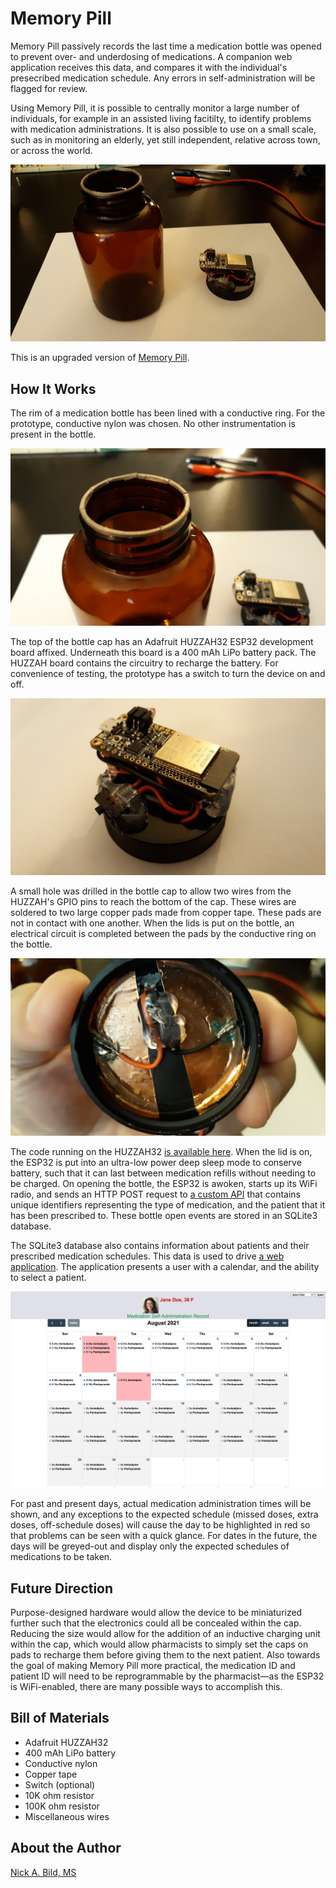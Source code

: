 # Memory Pill

Memory Pill passively records the last time a medication bottle was opened to prevent over- and underdosing of medications.  A companion web application receives this data, and compares it with the individual's presecribed medication schedule.  Any errors in self-administration will be flagged for review.

Using Memory Pill, it is possible to centrally monitor a large number of individuals, for example in an assisted living facitilty, to identify problems with medication administrations.  It is also possible to use on a small scale, such as in monitoring an elderly, yet still independent, relative across town, or across the world.

![cap and bottle](https://raw.githubusercontent.com/nickbild/memory_pill_v2/main/media/cap_and_bottle_sm.jpg)

This is an upgraded version of [Memory Pill](https://github.com/nickbild/memory_pill).

## How It Works

The rim of a medication bottle has been lined with a conductive ring.  For the prototype, conductive nylon was chosen.  No other instrumentation is present in the bottle.

![bottle rim](https://raw.githubusercontent.com/nickbild/memory_pill_v2/main/media/bottle_rim_sm.jpg)

The top of the bottle cap has an Adafruit HUZZAH32 ESP32 development board affixed.  Underneath this board is a 400 mAh LiPo battery pack.  The HUZZAH board contains the circuitry to recharge the battery.  For convenience of testing, the prototype has a switch to turn the device on and off.

![cap top](https://raw.githubusercontent.com/nickbild/memory_pill_v2/main/media/cap_top_sm.jpg)

A small hole was drilled in the bottle cap to allow two wires from the HUZZAH's GPIO pins to reach the bottom of the cap.  These wires are soldered to two large copper pads made from copper tape.  These pads are not in contact with one another.  When the lids is put on the bottle, an electrical circuit is completed between the pads by the conductive ring on the bottle.

![cap bottom](https://raw.githubusercontent.com/nickbild/memory_pill_v2/main/media/cap_bottom_sm.jpg)

The code running on the HUZZAH32 [is available here](https://github.com/nickbild/memory_pill_v2/tree/main/memory_pill_arduino).  When the lid is on, the ESP32 is put into an ultra-low power deep sleep mode to conserve battery, such that it can last between medication refills without needing to be charged.  On opening the bottle, the ESP32 is awoken, starts up its WiFi radio, and sends an HTTP POST request to [a custom API](https://github.com/nickbild/memory_pill_v2/blob/main/memory_pill_api.py) that contains unique identifiers representing the type of medication, and the patient that it has been prescribed to.  These bottle open events are stored in an SQLite3 database.

The SQLite3 database also contains information about patients and their prescribed medication schedules.  This data is used to drive [a web application](https://github.com/nickbild/memory_pill_v2/tree/main/web_calendar).  The application presents a user with a calendar, and the ability to select a patient.

![web app](https://raw.githubusercontent.com/nickbild/memory_pill_v2/main/media/web_app_sm.jpg)

For past and present days, actual medication administration times will be shown, and any exceptions to the expected schedule (missed doses, extra doses, off-schedule doses) will cause the day to be highlighted in red so that problems can be seen with a quick glance.  For dates in the future, the days will be greyed-out and display only the expected schedules of medications to be taken.

## Future Direction

Purpose-designed hardware would allow the device to be miniaturized further such that the electronics could all be concealed within the cap.  Reducing the size would allow for the addition of an inductive charging unit within the cap, which would allow pharmacists to simply set the caps on pads to recharge them before giving them to the next patient.  Also towards the goal of making Memory Pill more practical, the medication ID and patient ID will need to be reprogrammable by the pharmacist—as the ESP32 is WiFi-enabled, there are many possible ways to accomplish this.

## Bill of Materials

- Adafruit HUZZAH32
- 400 mAh LiPo battery
- Conductive nylon
- Copper tape
- Switch (optional)
- 10K ohm resistor
- 100K ohm resistor
- Miscellaneous wires

## About the Author

[Nick A. Bild, MS](https://nickbild79.firebaseapp.com/#!/)
